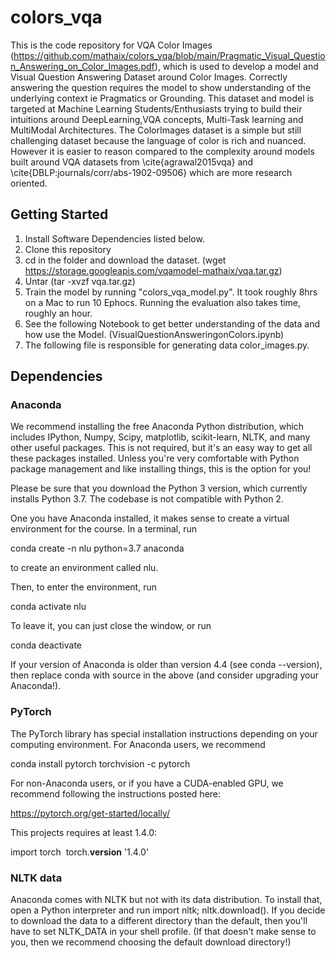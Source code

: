 # colors_vqa

This is the code repository for VQA Color Images (https://github.com/mathaix/colors_vqa/blob/main/Pragmatic_Visual_Question_Answering_on_Color_Images.pdf), which is used to develop a model and Visual Question Answering Dataset around Color Images.
Correctly answering the question requires the model to show understanding of the underlying context ie Pragmatics or Grounding. This dataset and model is targeted at Machine Learning Students/Enthusiasts trying to build their intuitions around DeepLearning,VQA concepts, Multi-Task learning and MultiModal Architectures. The ColorImages dataset is a simple but still challenging dataset because the language of color is rich and nuanced. However it is easier to  reason compared to the complexity around models built around VQA datasets from  \cite{agrawal2015vqa} and \cite{DBLP:journals/corr/abs-1902-09506} which are more research oriented. 

## Getting Started
1. Install Software Dependencies listed below. 
2. Clone this repository
3. cd in the folder and download the dataset. (wget https://storage.googleapis.com/vqamodel-mathaix/vqa.tar.gz)
4. Untar (tar -xvzf vqa.tar.gz)
5. Train the model by running "colors_vqa_model.py". It took roughly 8hrs on a Mac to run 10 Ephocs. Running the evaluation also takes time, roughly an hour. 
6. See the following Notebook to get better understanding of the data and how use the Model. (VisualQuestionAnsweringonColors.ipynb)
7. The following file is responsible for generating data color_images.py. 



## Dependencies

### Anaconda
We recommend installing the free Anaconda Python distribution, which includes IPython, Numpy, Scipy, matplotlib, scikit-learn, NLTK, and many other useful packages. This is not required, but it's an easy way to get all these packages installed. Unless you're very comfortable with Python package management and like installing things, this is the option for you!

Please be sure that you download the Python 3 version, which currently installs Python 3.7. The codebase is not compatible with Python 2.

One you have Anaconda installed, it makes sense to create a virtual environment for the course. In a terminal, run

conda create -n nlu python=3.7 anaconda

to create an environment called nlu.

Then, to enter the environment, run

conda activate nlu

To leave it, you can just close the window, or run

conda deactivate

If your version of Anaconda is older than version 4.4 (see conda --version), then replace conda with source in the above (and consider upgrading your Anaconda!).

### PyTorch
The PyTorch library has special installation instructions depending on your computing environment. For Anaconda users, we recommend

conda install pytorch torchvision -c pytorch

For non-Anaconda users, or if you have a CUDA-enabled GPU, we recommend following the instructions posted here:

https://pytorch.org/get-started/locally/

This projects requires at least 1.4.0:

import torch
​
torch.__version__
'1.4.0'

### NLTK data
Anaconda comes with NLTK but not with its data distribution. To install that, open a Python interpreter and run import nltk; nltk.download(). If you decide to download the data to a different directory than the default, then you'll have to set NLTK_DATA in your shell profile. (If that doesn't make sense to you, then we recommend choosing the default download directory!)
